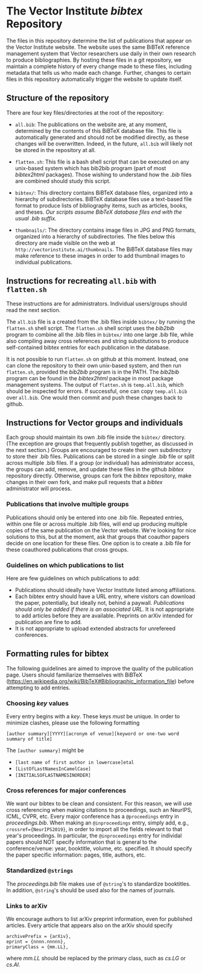 # The Vector Institute *bibtex* Repository 

The files in this repository determine the list of publications that appear on the Vector Institute website. The website uses the same BiBTeX reference management system that Vector researchers use daily in their own research to produce bibliographies. By hosting these files in a git repository, we maintain a complete history of every change made to these files, including metadata that tells us who made each change. Further, changes to certain files in this repository automatically trigger the website to update itself.

## Structure of the repository

There are four key files/directories at the root of the repository:

* ``all.bib``: The publications on the website are, at any moment, determined by the contents of this BiBTeX database file. This file is automatically generated and should not be modified directly, as these changes will be overwritten. Indeed, in the future, ``all.bib`` will likely not be stored in the repository at all.

* ``flatten.sh``: This file is a bash shell script that can be executed on any unix-based system which has bib2bib program (part of most *bibtex2html* packages). Those wishing to understand how the *.bib* files are combined should study this script.

* ``bibtex/``: This directory contains BiBTeX database files, organized into a hierarchy of subdirectories. BiBTeX database files use a text-based file format to produce lists of bibliography items, such as articles, books, and theses. *Our scripts assume BibTeX database files end with the usual *.bib* suffix.*

* ``thumbnails/``: The directory contains image files in JPG and PNG formats, organized into a hierarchy of subdirectories. The files below this directory are made visible on the web at ``http://vectorinstitute.ai/thumbnails``. The BiBTeX database files may make reference to these images in order to add thumbnail images to individual publications.

## Instructions for recreating ``all.bib`` with ``flatten.sh``

These instructions are for administrators. Individual users/groups should read the next section.

The ``all.bib`` file is a created from the .bib files inside ``bibtex/`` by running the ``flatten.sh`` shell script. The ``flatten.sh`` shell script uses the *bib2bib* program to combine all the .bib files in ``bibtex/`` into one large .bib file, while also compiling away cross references and string substitutions to produce self-contained bibtex entries for each publication in the database. 

It is not possible to run ``flatten.sh`` on github at this moment. Instead, one can clone the repository to their own unix-based system, and then run ``flatten.sh``, provided the *bib2bib* program is in the PATH. The *bib2bib* program can be found in the *bibtex2html* package in most package management systems. The output of ``flatten.sh`` is ``temp.all.bib``, which should be inspected for errors. If successful, one can copy ``temp.all.bib`` over ``all.bib``. One would then commit and push these changes back to github. 

## Instructions for Vector groups and individuals

Each group should maintain its own .bib file inside the ``bibtex/`` directory. (The exception are groups that frequently publish together, as discussed in the next section.) Groups are encouraged to create their own subdirectory to store their .bib files. Publications can be stored in a single .bib file or split across multiple .bib files. If a group (or individual) has administrator access, the groups can add, remove, and update these files in the github *bibtex* repository directly. Otherwise, groups can fork the *bibtex* repository, make changes in their own fork, and make pull requests that a *bibtex* administrator will process.

### Publications that involve multiple groups

Publications should only be entered into one .bib file. Repeated entries, within one file or across multiple .bib files, will end up producing multiple copies of the same publication on the Vector website. We're looking for nice solutions to this, but at the moment, ask that groups that coauthor papers decide on one location for these files. One option is to create a .bib file for these coauthored publications that cross groups. 

### Guidelines on which publications to list

Here are few guidelines on which publications to add:

* Publications should ideally have Vector Institute listed among affiliations.
* Each bibtex entry should have a URL entry, where visitors can download the paper, potentially, but ideally not, behind a paywall. *Publications should only be added if there is an associated URL.* It is not appropriate to add articles before they are available. Preprints on arXiv intended for publication are fine to add.
* It is not appropriate to upload extended abstracts for unrefereed conferences.

## Formatting rules for bibtex

The following guidelines are aimed to improve the quality of the publication page. Users should familiarize themselves with BiBTeX (https://en.wikipedia.org/wiki/BibTeX#Bibliographic_information_file) before attempting to add entries.

### Choosing *key* values

Every entry begins with a *key*.  These keys *must* be unique. In order to minimize clashes, please use the following formatting

    [author summary][YYYY][acronym of venue][keyword or one-two word summary of title]

The `[author summary]` might be

* `[last name of first author in lowercase]etal`
* `[ListOfLastNamesInCamelCase]`
* `[INITIALSOFLASTNAMESINORDER]`

### Cross references for major conferences

We want our bibtex to be clean and consistent. For this reason, we will use cross referencing when making citations to proceedings, such an NeurIPS, ICML, CVPR, etc. Every major conference has a `@proceedings` entry in *proceedings.bib*. When making an `@inproceedings` entry, simply add, e.g., `crossref={NeurIPS2019}`, in order to import all the fields relevant to that year's proceedings. In particular, the `@inproceedings` entry for individal papers should NOT specify information that is general to the conference/venue: year, booktitle, volume, etc. specified. It should specify the paper specific information: pages, title, authors, etc.

### Standardized `@strings`

The *proceedings.bib* file makes use of `@string`'s to standardize booktitles. In addition, `@string`'s should be used also for the names of journals.

### Links to arXiv

We encourage authors to list arXiv preprint information, even for published articles. Every article that appears also on the arXiv should specify 

    archivePrefix = {arXiv},
    eprint = {nnnn.nnnnn},
    primaryClass = {mm.LL},

where *mm.LL* should be replaced by the primary class, such as *cs.LG* or *cs.AI*.


